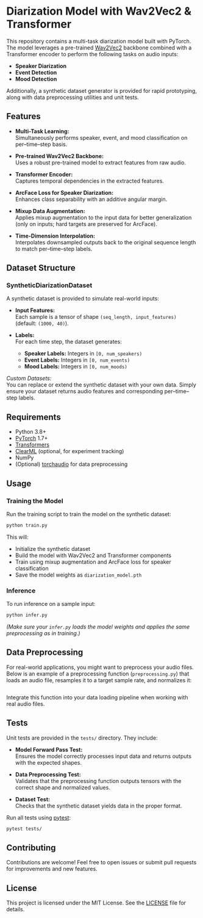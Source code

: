 # Diarization Model with Wav2Vec2 & Transformer

This repository contains a multi-task diarization model built with PyTorch. The model leverages a pre-trained [Wav2Vec2](https://huggingface.co/facebook/wav2vec2-base-960h) backbone combined with a Transformer encoder to perform the following tasks on audio inputs:
- **Speaker Diarization**
- **Event Detection**
- **Mood Detection**

Additionally, a synthetic dataset generator is provided for rapid prototyping, along with data preprocessing utilities and unit tests.


## Features

- **Multi-Task Learning:**  
  Simultaneously performs speaker, event, and mood classification on per–time–step basis.

- **Pre-trained Wav2Vec2 Backbone:**  
  Uses a robust pre-trained model to extract features from raw audio.

- **Transformer Encoder:**  
  Captures temporal dependencies in the extracted features.

- **ArcFace Loss for Speaker Diarization:**  
  Enhances class separability with an additive angular margin.

- **Mixup Data Augmentation:**  
  Applies mixup augmentation to the input data for better generalization (only on inputs; hard targets are preserved for ArcFace).

- **Time-Dimension Interpolation:**  
  Interpolates downsampled outputs back to the original sequence length to match per–time–step labels.

## Dataset Structure

### SyntheticDiarizationDataset
A synthetic dataset is provided to simulate real-world inputs:
- **Input Features:**  
  Each sample is a tensor of shape `(seq_length, input_features)` (default: `(1000, 40)`).
  
- **Labels:**  
  For each time step, the dataset generates:
  - **Speaker Labels:** Integers in `[0, num_speakers)`  
  - **Event Labels:** Integers in `[0, num_events)`  
  - **Mood Labels:** Integers in `[0, num_moods)`

*Custom Datasets:*  
You can replace or extend the synthetic dataset with your own data. Simply ensure your dataset returns audio features and corresponding per–time–step labels.

## Requirements

- Python 3.8+
- [PyTorch](https://pytorch.org/) 1.7+
- [Transformers](https://huggingface.co/transformers/)
- [ClearML](https://clear.ml/) (optional, for experiment tracking)
- NumPy
- (Optional) [torchaudio](https://pytorch.org/audio/stable/) for data preprocessing

## Usage

### Training the Model

Run the training script to train the model on the synthetic dataset:

```bash
python train.py
```

This will:
- Initialize the synthetic dataset
- Build the model with Wav2Vec2 and Transformer components
- Train using mixup augmentation and ArcFace loss for speaker classification
- Save the model weights as `diarization_model.pth`

### Inference

To run inference on a sample input:

```bash
python infer.py
```

*(Make sure your `infer.py` loads the model weights and applies the same preprocessing as in training.)*

## Data Preprocessing

For real-world applications, you might want to preprocess your audio files. Below is an example of a preprocessing function (`preprocessing.py`) that loads an audio file, resamples it to a target sample rate, and normalizes it:

```python
```

Integrate this function into your data loading pipeline when working with real audio files.

## Tests

Unit tests are provided in the `tests/` directory. They include:

- **Model Forward Pass Test:**  
  Ensures the model correctly processes input data and returns outputs with the expected shapes.

- **Data Preprocessing Test:**  
  Validates that the preprocessing function outputs tensors with the correct shape and normalized values.

- **Dataset Test:**  
  Checks that the synthetic dataset yields data in the proper format.

Run all tests using [pytest](https://docs.pytest.org/en/latest/):

```bash
pytest tests/
```

## Contributing

Contributions are welcome! Feel free to open issues or submit pull requests for improvements and new features.

## License

This project is licensed under the MIT License. See the [LICENSE](LICENSE.md) file for details.

